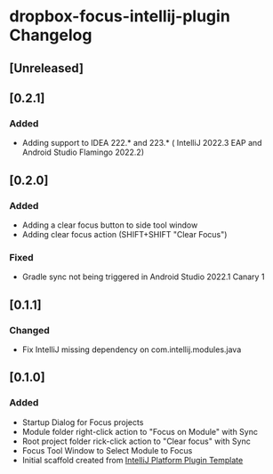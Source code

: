 <!-- Keep a Changelog guide -> https://keepachangelog.com -->

# dropbox-focus-intellij-plugin Changelog

## [Unreleased]

## [0.2.1]
### Added
- Adding support to IDEA 222.* and 223.* ( IntelliJ 2022.3 EAP and Android Studio Flamingo 2022.2)

## [0.2.0]
### Added
- Adding a clear focus button to side tool window
- Adding clear focus action (SHIFT+SHIFT "Clear Focus")

### Fixed
- Gradle sync not being triggered in Android Studio 2022.1 Canary 1

## [0.1.1]
### Changed
- Fix IntelliJ missing dependency on com.intellij.modules.java

## [0.1.0]
### Added
- Startup Dialog for Focus projects
- Module folder right-click action to "Focus on Module" with Sync
- Root project folder rick-click action to "Clear focus" with Sync
- Focus Tool Window to Select Module to Focus
- Initial scaffold created from [IntelliJ Platform Plugin Template](https://github.com/JetBrains/intellij-platform-plugin-template)